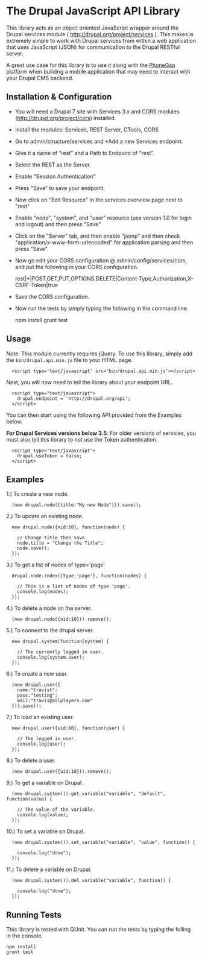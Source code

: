 The Drupal JavaScript API Library
==================================

This library acts as an object oriented JavaScript wrapper around the
Drupal services module ( http://drupal.org/project/services ).
This makes is extremely simple to work with Drupal services from within a web
application that uses JavaScript (JSON) for communication to the Drupal RESTful
server.

A great use case for this library is to use it along with the <a href="http://phonegap.com/">PhoneGap</a> platform
when building a mobile application that may need to interact with your Drupal CMS backend.

Installation & Configuration
----------------------------------------

  * You will need a Drupal 7 site with Services 3.x and CORS modules (http://drupal.org/project/cors) installed.
  * Install the modules: Services, REST Server, CTools, CORS
  * Go to admin/structure/services and +Add a new Services endpoint.
  * Give it a name of "rest" and a Path to Endpoint of "rest".
  * Select the REST as the Server.
  * Enable "Session Authentication"
  * Press "Save" to save your endpoint.
  * Now click on "Edit Resource" in the services overview page next to "rest"
  * Enable "node", "system", and "user" resource (use version 1.0 for login and logout) and then press "Save"
  * Click on the "Server" tab, and then enable "jsonp" and then check "application/x-www-form-urlencoded" for application parsing and then press "Save".
  * Now go edit your CORS configuration @ admin/config/services/cors, and put the following in your CORS configuration.

      rest|*|POST,GET,PUT,OPTIONS,DELETE|Content-Type,Authorization,X-CSRF-Token|true

  * Save the CORS configuration.
  * Now run the tests by simply typing the following in the command line.

      npm install
      grunt test

Usage
---------------------------------
Note: This module currently requires jQuery.
To use this library, simply add the ```bin/drupal.api.min.js``` file to your HTML page.

      <script type='text/javascript' src='bin/drupal.api.min.js'></script>

Next, you will now need to tell the library about your endpoint URL.

      <script type="text/javascript">
        drupal.endpoint = 'http://drupal.org/api';
      </script>

You can then start using the following API provided from the Examples below.

__For Drupal Services versions below 3.5__: For older versions of services, you must also tell this library
to not use the Token authentication.

      <script type="text/javascript">
        drupal.useToken = false;
      </script>

Examples
----------------------------------

  1.)  To create a new node.

      (new drupal.node({title:"My new Node"})).save();

  2.)  To update an existing node.

      new drupal.node({nid:10}, function(node) {

        // Change title then save.
        node.title = "Change the Title";
        node.save();
      });

   3.) To get a list of nodes of type='page'

      drupal.node.index({type:'page'}, function(nodes) {

        // This is a list of nodes of type 'page'.
        console.log(nodes);
      });

   4.) To delete a node on the server.

      (new drupal.node({nid:10})).remove();

   5.) To connect to the drupal server.

      new drupal.system(function(system) {

        // The currently logged in user.
        console.log(system.user);
      });

   6.) To create a new user.

      (new drupal.user({
        name:"travist":
        pass:"testing":
        mail:"travis@allplayers.com"
      })).save();

   7.) To load an existing user.

      new drupal.user({uid:10}, function(user) {

        // The logged in user.
        console.log(user);
      });

   8.) To delete a user.

      (new drupal.user({uid:10})).remove();


   9.) To get a variable on Drupal.

      (new drupal.system()).get_variable("variable", "default", function(value) {

        // The value of the variable.
        console.log(value);
      });

  10.) To set a variable on Drupal.

      (new drupal.system()).set_variable("variable", "value", function() {

        console.log("done");
      });

  11.) To delete a variable on Drupal.

      (new drupal.system()).del_variable("variable", function() {

        console.log("done");
      });

Running Tests
----------------------
This library is tested with QUnit.  You can run the tests by typing the folling in the console.

    npm install
    grunt test